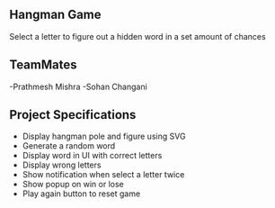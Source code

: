 ## Hangman Game

Select a letter to figure out a hidden word in a set amount of chances
## TeamMates
-Prathmesh Mishra
-Sohan Changani
## Project Specifications

- Display hangman pole and figure using SVG
- Generate a random word
- Display word in UI with correct letters
- Display wrong letters
- Show notification when select a letter twice
- Show popup on win or lose
- Play again button to reset game
